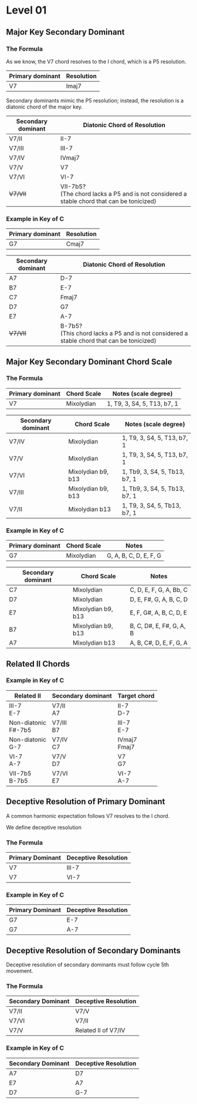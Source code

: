 # Level 01

## Major Key Secondary Dominant

### The Formula

As we know, the V7 chord resolves to the I chord, which is a P5 resolution.

| Primary dominant | Resolution |
|------------------|------------|
| V7               | Imaj7      |

Secondary dominants mimic the P5 resolution; instead, the resolution is a diatonic chord of the major key.

| Secondary dominant | Diatonic Chord of Resolution |
|--------------------|------------------------------|
| V7/II              | II-7                         |
| V7/III             | III-7                        |
| V7/IV              | IVmaj7                       |
| V7/V               | V7                           |
| V7/VI              | VI-7                         |
| ~~V7/VII~~         | VII-7b5?<br>(The chord lacks a P5 and is not considered a stable chord that can be tonicized) |

### Example in Key of C

| Primary dominant | Resolution |
|------------------|------------|
| G7               | Cmaj7      |

| Secondary dominant | Diatonic Chord of Resolution |
|--------------------|------------------------------|
| A7                 | D-7                          |
| B7                 | E-7                          |
| C7                 | Fmaj7                        |
| D7                 | G7                           |
| E7                 | A-7                          |
| ~~V7/VII~~         | B-7b5?<br>(This chord lacks a P5 and is not considered a stable chord that can be tonicized) |

## Major Key Secondary Dominant Chord Scale

### The Formula

| Primary dominant | Chord Scale | Notes (scale degree) |
|------------------|-------------|----------------------|
| V7               | Mixolydian  | 1, T9, 3, S4, 5, T13, b7, 1 |

| Secondary dominant | Chord Scale       | Notes (scale degree) |
|--------------------|-------------------|----------------------|
| V7/IV              | Mixolydian        | 1, T9, 3, S4, 5, T13, b7, 1 |
| V7/V               | Mixolydian        | 1, T9, 3, S4, 5, T13, b7, 1 |
| V7/VI              | Mixolydian b9, b13| 1, Tb9, 3, S4, 5, Tb13, b7, 1 |
| V7/III             | Mixolydian b9, b13| 1, Tb9, 3, S4, 5, Tb13, b7, 1 |
| V7/II              | Mixolydian b13    | 1, T9, 3, S4, 5, Tb13, b7, 1 |

### Example in Key of C

| Primary dominant | Chord Scale | Notes |
|------------------|-------------|----------------------|
| G7               | Mixolydian  | G, A, B, C, D, E, F, G |

| Secondary dominant | Chord Scale       | Notes |
|--------------------|-------------------|----------------------|
| C7                 | Mixolydian        | C, D, E, F, G, A, Bb, C |
| D7                 | Mixolydian        | D, E, F#, G, A, B, C, D |
| E7                 | Mixolydian b9, b13| E, F, G#, A, B, C, D, E |
| B7                 | Mixolydian b9, b13| B, C, D#, E, F#, G, A, B |
| A7                 | Mixolydian b13    | A, B, C#, D, E, F, G, A |

## Related II Chords

### Example in Key of C

| Related II                | Secondary dominant | Target chord  |
|---------------------------|--------------------|---------------|
| III-7<br>E-7              | V7/II<br>A7        | II-7<br>D-7   |
| Non-diatonic<br>F#-7b5    | V7/III<br>B7       | III-7<br>E-7  |
| Non-diatonic<br>G-7       | V7/IV<br>C7        | IVmaj7<br>Fmaj7 |
| VI-7<br>A-7               | V7/V<br>D7         | V7<br>G7      |
| VII-7b5<br>B-7b5          | V7/VI<br>E7        | VI-7<br>A-7   |

## Deceptive Resolution of Primary Dominant

A common harmonic expectation follows V7 resolves to the I chord.

We define deceptive resolution

### The Formula

| Primary Dominant | Deceptive Resolution |
|------------------|----------------------|
| V7               | III-7                |
| V7               | VI-7                 |

### Example in Key of C

| Primary Dominant | Deceptive Resolution |
|------------------|----------------------|
| G7               | E-7                  |
| G7               | A-7                  |

## Deceptive Resolution of Secondary Dominants

Deceptive resolution of secondary dominants must follow cycle 5th movement.

### The Formula

| Secondary Dominant | Deceptive Resolution |
|--------------------|----------------------|
| V7/II              | V7/V                 |
| V7/VI              | V7/II                |
| V7/V               | Related II of V7/IV  |

### Example in Key of C

| Secondary Dominant | Deceptive Resolution |
|--------------------|----------------------|
| A7                 | D7                   |
| E7                 | A7                   |
| D7                 | G-7                  |

